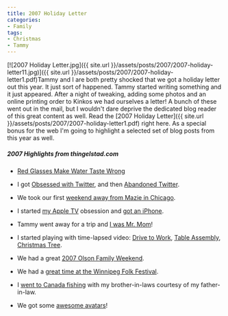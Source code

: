 ```yaml
---
title: 2007 Holiday Letter
categories:
- Family
tags:
- Christmas
- Tammy
---
```


[![2007 Holiday Letter.jpg]({{ site.url }}/assets/posts/2007/2007-holiday-letter11.jpg)]({{ site.url }}/assets/posts/2007/2007-holiday-letter1.pdf)Tammy and I are both pretty shocked that we got a holiday letter out this year. It just sort of happened. Tammy started writing something and it just appeared. After a night of tweaking, adding some photos and an online printing order to Kinkos we had ourselves a letter! A bunch of these went out in the mail, but I wouldn't dare deprive the dedicated blog reader of this great content as well. Read the [2007 Holiday Letter]({{ site.url }}/assets/posts/2007/2007-holiday-letter1.pdf) right here.
As a special bonus for the web I'm going to highlight a selected set of blog posts from this year as well.

##### 2007 Highlights from thingelstad.com



  * [Red Glasses Make Water Taste Wrong](/thingelstad/the-water-tastes-different)


  * I got [Obsessed with Twitter](/thingelstad/twitterific), and then [Abandoned Twitter](/thingelstad/buh-bye-twitter).


  * We took our first [weekend away from Mazie in Chicago](/thingelstad/weekend-in-chicago).


  * I started [my Apple TV](/thingelstad/apple-tv-in-the-house) obsession and [got an iPhone](/thingelstad/i-got-my-iphone).


  * Tammy went away for a trip and [I was Mr. Mom](/thingelstad/first-day-as-mr-mom)!


  * I started playing with time-lapsed video: [Drive to Work](/thingelstad/drive-to-work-take-2), [Table Assembly](/thingelstad/assembling-mazies-birthday-present), [Christmas Tree](/thingelstad/christmas-tree-2007).


  * We had a great [2007 Olson Family Weekend](/thingelstad/2007-olson-family-weekend).


  * We had a [great time at the Winnipeg Folk Festival](/thingelstad/2007-winnipeg-folk-festival-recap).


  * I [went to Canada fishing](/thingelstad/canadian-fishing-trip-recap) with my brother-in-laws courtesy of my father-in-law.


  * We got some [awesome avatars](/thingelstad/super-cool-avatars)!


